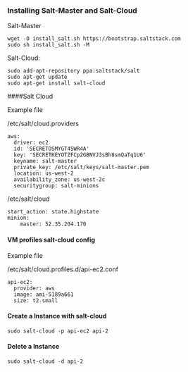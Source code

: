 ### Installing Salt-Master and Salt-Cloud

Salt-Master

	wget -O install_salt.sh https://bootstrap.saltstack.com
	sudo sh install_salt.sh -M

Salt-Cloud:

	sudo add-apt-repository ppa:saltstack/salt
	sudo apt-get update
	sudo apt-get install salt-cloud

####Salt Cloud

Example file 
	
/etc/salt/cloud.providers

	aws:
	  driver: ec2
	  id: 'SECRETOSMYGT45WR4A'
	  key: 'SECRETKEYOTZFCp2GBNVJ3sBh8smQaTq1U6'
	  keyname: salt-master
	  private_key: /etc/salt/keys/salt-master.pem
	  location: us-west-2
	  availability_zone: us-west-2c
	  securitygroup: salt-minions


/etc/salt/cloud

	start_action: state.highstate
	minion:
    	master: 52.35.204.170


#### VM profiles salt-cloud config

Example file

/etc/salt/cloud.profiles.d/api-ec2.conf

	api-ec2:
	  provider: aws
	  image: ami-5189a661
	  size: t2.small

#### Create a Instance with salt-cloud

	sudo salt-cloud -p api-ec2 api-2

#### Delete a Instance

   	sudo salt-cloud -d api-2

